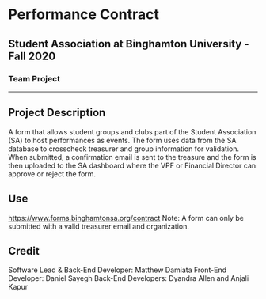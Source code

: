 # Performance Contract
## Student Association at Binghamton University - Fall 2020
### Team Project

***

## Project Description

A form that allows student groups and clubs part of the Student Association (SA) to host performances as events. The form uses data from the SA database to crosscheck treasurer and group information for validation. When submitted, a confirmation email is sent to the treasure and the form is then uploaded to the SA dashboard where the VPF or Financial Director can approve or reject the form.

## Use

https://www.forms.binghamtonsa.org/contract
Note: A form can only be submitted with a valid treasurer email and organization.

## Credit

Software Lead & Back-End Developer: Matthew Damiata
Front-End Developer: Daniel Sayegh
Back-End Developers: Dyandra Allen and Anjali Kapur
